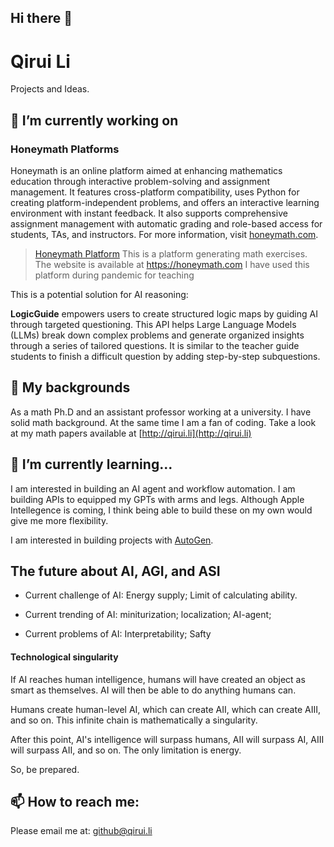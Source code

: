## Hi there 👋

# Qirui Li

Projects and Ideas.

## 🔭 I’m currently working on

### Honeymath Platforms
Honeymath is an online platform aimed at enhancing mathematics education through interactive problem-solving and assignment management. It features cross-platform compatibility, uses Python for creating platform-independent problems, and offers an interactive learning environment with instant feedback. It also supports comprehensive assignment management with automatic grading and role-based access for students, TAs, and instructors. For more information, visit [honeymath.com](https://honeymath.com).

> [Honeymath Platform](https://github.com/honeymath/honeyplatform) This is a platform generating math exercises. The website is available at https://honeymath.com
> I have used this platform during pandemic for teaching



This is a potential solution for AI reasoning:

**LogicGuide** empowers users to create structured logic maps by guiding AI through targeted questioning. This API helps Large Language Models (LLMs) break down complex problems and generate organized insights through a series of tailored questions. It is similar to the teacher guide students to finish a difficult question by adding step-by-step subquestions.

## 💪 My backgrounds

As a math Ph.D and an assistant professor working at a university. I have solid math background. At the same time I am a fan of coding. Take a look at my math papers available at [http://qirui.li](http://qirui.li)

## 🌱 I’m currently learning...

I am interested in building an AI agent and workflow automation. I am building APIs to equipped my GPTs with arms and legs. Although Apple Intellegence is coming, I think being able to build these on my own would give me more flexibility. 

I am interested in building projects with [AutoGen](https://github.com/microsoft/autogen).


## The future about AI, AGI, and ASI

- Current challenge of AI:  Energy supply; Limit of calculating ability.

- Current trending of AI: miniturization; localization; AI-agent; 

- Current problems of AI: Interpretability; Safty

#### Technological singularity

If AI reaches human intelligence, humans will have created an object as smart as themselves. AI will then be able to do anything humans can.

Humans create human-level AI, which can create AII, which can create AIII, and so on. This infinite chain is mathematically a singularity.

After this point, AI's intelligence will surpass humans, AII will surpass AI, AIII will surpass AII, and so on. The only limitation is energy.

So, be prepared.



## 📫 How to reach me:

Please email me at: github@qirui.li

<!--
**honeymath/honeymath** is a ✨ _special_ ✨ repository because its `README.md` (this file) appears on your GitHub profile.

Here are some ideas to get you started:

- 🔭 I’m currently working on ...
- 🌱 I’m currently learning ...
- 👯 I’m looking to collaborate on ...
- 🤔 I’m looking for help with ...
- 💬 Ask me about ...
- 📫 How to reach me: ...
- 😄 Pronouns: ...
- ⚡ Fun fact: ...
-->
